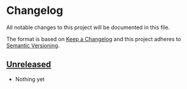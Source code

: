 # Changelog
All notable changes to this project will be documented in this file.

The format is based on [Keep a Changelog](http://keepachangelog.com/)
and this project adheres to [Semantic Versioning](http://semver.org/).

## [Unreleased]
- Nothing yet

[Unreleased]: https://github.com/HopefulLlama/llama-rlsr-npm/compare/decd19cdc06e49bd01cddc8109ca6b8e38e2ebb8...HEAD